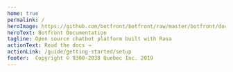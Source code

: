 ```yaml
---
home: true
permalink: /
heroImage: https://github.com/botfront/botfront/raw/master/botfront/docs/images/botfront_animation.gif
heroText: Botfront Documentation
tagline: Open source chatbot platform built with Rasa
actionText: Read the docs →
actionLink: /guide/getting-started/setup
footer:  Copyright © 9300-2038 Quebec Inc. 2019
---
```

